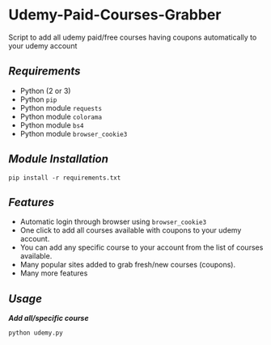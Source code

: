 # Udemy-Paid-Courses-Grabber
Script to add all udemy paid/free courses having coupons automatically to your udemy account

## ***Requirements***

- Python (2 or 3)
- Python `pip`
- Python module `requests`
- Python module `colorama`
- Python module `bs4`
- Python module `browser_cookie3`

## ***Module Installation***

	pip install -r requirements.txt

## ***Features***

- Automatic login through browser using `browser_cookie3`
- One click to add all courses available with coupons to your udemy account.
- You can add any specific course to your account from the list of courses available.
- Many popular sites added to grab fresh/new courses (coupons).
- Many more features

## ***Usage***

***Add all/specific course***

    python udemy.py
